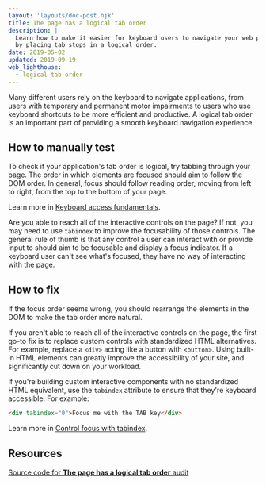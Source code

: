 ```yaml
---
layout: 'layouts/doc-post.njk'
title: The page has a logical tab order
description: |
  Learn how to make it easier for keyboard users to navigate your web page
  by placing tab stops in a logical order.
date: 2019-05-02
updated: 2019-09-19
web_lighthouse:
  - logical-tab-order
---
```


Many different users rely on the keyboard to navigate applications,
from users with temporary and permanent motor impairments
to users who use keyboard shortcuts to be more efficient and productive.
A logical tab order is an important part
of providing a smooth keyboard navigation experience.

## How to manually test

To check if your application's tab order is logical,
try tabbing through your page.
The order in which elements are focused should aim to follow the DOM order.
In general,
focus should follow reading order, moving from left to right,
from the top to the bottom of your page.

Learn more in [Keyboard access fundamentals](https://web.dev/keyboard-access/).

Are you able to reach all of the interactive controls on the page?
If not, you may need to use `tabindex` to improve the focusability of those controls.
The general rule of thumb is that any control a user can interact with or provide input to
should aim to be focusable and display a focus indicator.
If a keyboard user can't see what's focused, they have no way of interacting with the page.

## How to fix

If the focus order seems wrong,
you should rearrange the elements in the DOM to make the tab order more natural.

If you aren't able to reach all of the interactive controls on the page,
the first go-to fix is to replace custom controls with standardized HTML alternatives.
For example,
replace a `<div>` acting like a button with `<button>`.
Using built-in HTML elements can greatly improve the accessibility of your site,
and significantly cut down on your workload.

If you're building custom interactive components with no standardized HTML equivalent,
use the `tabindex` attribute to ensure that they're keyboard accessible.
For example:

```html
<div tabindex="0">Focus me with the TAB key</div>
```

Learn more in [Control focus with tabindex](https://web.dev/control-focus-with-tabindex).

## Resources

[Source code for **The page has a logical tab order** audit](https://github.com/GoogleChrome/lighthouse/blob/master/core/audits/accessibility/manual/logical-tab-order.js)
